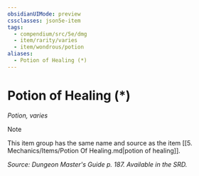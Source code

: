 ```yaml
---
obsidianUIMode: preview
cssclasses: json5e-item
tags:
  - compendium/src/5e/dmg
  - item/rarity/varies
  - item/wondrous/potion
aliases:
  - Potion of Healing (*)
---
```

# Potion of Healing (*)
*Potion, varies*  


> [!note]
> This item group has the same name and source as the item [[5. Mechanics/Items/Potion Of Healing.md\|potion of healing]].

*Source: Dungeon Master's Guide p. 187. Available in the SRD.*
